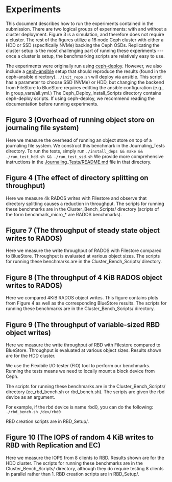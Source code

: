 # Experiments
This document describes how to run the experiments contained in the submission.
There are two logical groups of experiments: with and without a cluster
deployment.
Figure 3 is a simulation, and therefore does not require a cluster.
The rest of the figures utilize a 16 node Ceph cluster with either a HDD or SSD
(specifically NVMe) backing the Ceph OSDs.
Replicating the cluster setup is the most challenging part of running these
experiments --- once a cluster is setup, the benchmarking scripts are relatively
easy to use.

The experiments were originally run using [ceph-deploy](https://docs.ceph.com/docs/master/rados/deployment/).
However, we also include a
[ceph-ansible](https://docs.ceph.com/ceph-ansible/master/installation/methods.html) setup that should reproduce the
results (found in the ceph-ansible directory).
``./init_repo.sh`` will deploy via ansible.
This script has a parameter to choose SSD (NVMe) or HDD, but changing the
backend from FileStore to BlueStore requires editting the ansible configuration
(e.g., in group\_vars/all.yml.)
The Ceph\_Deploy\_Install\_Scripts directory contains ceph-deploy scripts.
If using ceph-deploy, we recommend reading the documentation before running
experiments.


## Figure 3 (Overhead of running object store on journaling file system)
Here we measure the overhead of running an object store on top of a journaling
file system.
We construct this benchmark in the Journaling\_Tests directory.
To run the tests, simply run
``
./install_deps && make && ./run_test_hdd.sh && ./run_test_ssd.sh
``
We provide more comprehensive instructions in the
[Journaling_Tests/README.md](README.md) file in that directory.



## Figure 4 (The effect of directory splitting on throughput)
Here we measure 4k RADOS writes with Filestore and observe that directory
splitting causes a reduction in throughput.
The scripts for running these benchmarks are in the Cluster\_Bench\_Scripts/
directory (scripts of the form benchmark\_micro\_\* are RADOS benchmarks).


## Figure 7 (The throughput of steady state object writes to RADOS)
Here we measure the write throughput of RADOS with Filestore compared to
BlueStore.
Throughput is evaluated at various object sizes.
The scripts for running these benchmarks are in the Cluster\_Bench\_Scripts/
directory.


## Figure 8 (The throughput of 4 KiB RADOS object writes to RADOS)
Here we compared 4KiB RADOS object writes.
This figure contains plots from Figure 4 as well as the corresponding BlueStore results.
The scripts for running these benchmarks are in the Cluster\_Bench\_Scripts/
directory.


## Figure 9 (The throughput of variable-sized RBD object writes)
Here we measure the write throughput of RBD with Filestore compared to
BlueStore.
Throughput is evaluated at various object sizes.
Results shown are for the HDD cluster.

We use the Flexibile I/O tester (FIO) tool to perform our benchmarks.
Running the tests means we need to locally mount a block device from Ceph.

The scripts for running these benchmarks are in the Cluster\_Bench\_Scripts/
directory (ec\_rbd\_bench.sh or rbd\_bench.sh).
The scripts are given the rbd device as an argument.

For example, if the rbd device is name rbd0, you can do the following:
``./rbd_bench.sh /dev/rbd0``

RBD creation scripts are in RBD\_Setup/.


## Figure 10 (The IOPS of random 4 KiB writes to RBD with Replication and EC)
Here we measure the IOPS from 8 clients to RBD.
Results shown are for the HDD cluster.
The scripts for running these benchmarks are in the Cluster\_Bench\_Scripts/
directory, although they do require testing 8 clients in parallel rather than 1.
RBD creation scripts are in RBD\_Setup/.
